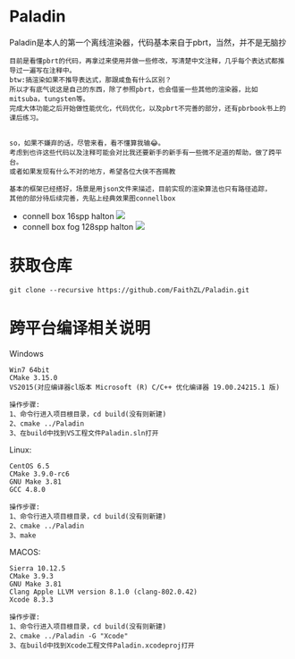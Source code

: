# Paladin
Paladin是本人的第一个离线渲染器，代码基本来自于pbrt，当然，并不是无脑抄

	目前是看懂pbrt的代码，再拿过来使用并做一些修改，写清楚中文注释，几乎每个表达式都推导过一遍写在注释中。
	btw:搞渲染如果不推导表达式，那跟咸鱼有什么区别？
	所以才有底气说这是自己的东西，除了参照pbrt，也会借鉴一些其他的渲染器，比如mitsuba，tungsten等。
	完成大体功能之后开始做性能优化，代码优化，以及pbrt不完善的部分，还有pbrbook书上的课后练习。


	so，如果不嫌弃的话，尽管来看，看不懂算我输😂。
	考虑到也许这些代码以及注释可能会对比我还要新手的新手有一些微不足道的帮助，做了跨平台。
	或者如果发现有什么不对的地方，希望各位大侠不吝赐教

	基本的框架已经搭好，场景是用json文件来描述，目前实现的渲染算法也只有路径追踪，
	其他的部分待后续完善，先贴上经典效果图connellbox

 * connell box 16spp halton
   ![](https://github.com/FaithZL/Paladin/blob/master/gallery/connellbox-pt-16spp-halton.png)
 * connell box fog 128spp halton
   ![](https://github.com/FaithZL/Paladin/blob/master/gallery/connellbox-fog-halton-128spp.png)

# 获取仓库
	git clone --recursive https://github.com/FaithZL/Paladin.git

# 跨平台编译相关说明
Windows

	Win7 64bit
	CMake 3.15.0
	VS2015(对应编译器cl版本 Microsoft (R) C/C++ 优化编译器 19.00.24215.1 版)

	操作步骤:
	1、命令行进入项目根目录，cd build(没有则新建)
	2、cmake ../Paladin
	3、在build中找到VS工程文件Paladin.sln打开


Linux:

	CentOS 6.5
	CMake 3.9.0-rc6
	GNU Make 3.81
	GCC 4.8.0

	操作步骤:
	1、命令行进入项目根目录，cd build(没有则新建)
	2、cmake ../Paladin
	3、make


MACOS:

	Sierra 10.12.5
	CMake 3.9.3
	GNU Make 3.81
	Clang Apple LLVM version 8.1.0 (clang-802.0.42)
	Xcode 8.3.3

	操作步骤:
	1、命令行进入项目根目录，cd build(没有则新建)
	2、cmake ../Paladin -G "Xcode"
	3、在build中找到Xcode工程文件Paladin.xcodeproj打开

